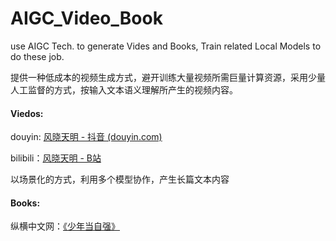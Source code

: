 # AIGC_Video_Book

use AIGC Tech. to generate Vides and Books, Train related Local Models to do these job.



提供一种低成本的视频生成方式，避开训练大量视频所需巨量计算资源，采用少量人工监督的方式，按输入文本语义理解所产生的视频内容。

#### Viedos:

douyin: [风晓天明 - 抖音 (douyin.com)](https://www.douyin.com/user/MS4wLjABAAAAF0iNjpq1Azz0s_nbzVPa5zbltE95ZRgaiT_D6F4BeiSloHaYZ85k1QDMAZg5Hvxh)

bilibili：[风晓天明 - B站](https://space.bilibili.com/3546589436053578)



以场景化的方式，利用多个模型协作，产生长篇文本内容

#### Books:

纵横中文网：[《少年当自强》](https://www.zongheng.com/detail/1289272)
